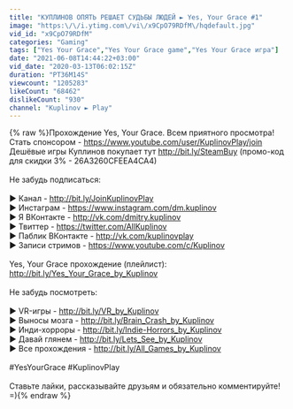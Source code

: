 ```yaml
---
title: "КУПЛИНОВ ОПЯТЬ РЕШАЕТ СУДЬБЫ ЛЮДЕЙ ► Yes, Your Grace #1"
image: "https:\/\/i.ytimg.com\/vi\/x9CpO79RDfM\/hqdefault.jpg"
vid_id: "x9CpO79RDfM"
categories: "Gaming"
tags: ["Yes Your Grace","Yes Your Grace game","Yes Your Grace игра"]
date: "2021-06-08T14:44:22+03:00"
vid_date: "2020-03-13T06:02:15Z"
duration: "PT36M14S"
viewcount: "1205283"
likeCount: "68462"
dislikeCount: "930"
channel: "Kuplinov ► Play"
---
```

{% raw %}Прохождение Yes, Your Grace. Всем приятного просмотра!<br />Стать спонсором - <a rel="nofollow" target="blank" href="https://www.youtube.com/user/KuplinovPlay/join">https://www.youtube.com/user/KuplinovPlay/join</a><br />Дешёвые игры Куплинов покупает тут <a rel="nofollow" target="blank" href="http://bit.ly/SteamBuy">http://bit.ly/SteamBuy</a> (промо-код для скидки 3% - 26A3260CFEEA4CA4)<br /><br />Не забудь подписаться:<br /><br />► Канал - <a rel="nofollow" target="blank" href="http://bit.ly/JoinKuplinovPlay">http://bit.ly/JoinKuplinovPlay</a><br />► Инстаграм - <a rel="nofollow" target="blank" href="https://www.instagram.com/dm.kuplinov">https://www.instagram.com/dm.kuplinov</a><br />► Я ВКонтакте - <a rel="nofollow" target="blank" href="http://vk.com/dmitry.kuplinov">http://vk.com/dmitry.kuplinov</a><br />► Твиттер - <a rel="nofollow" target="blank" href="https://twitter.com/AllKuplinov">https://twitter.com/AllKuplinov</a><br />► Паблик ВКонтакте - <a rel="nofollow" target="blank" href="http://vk.com/kuplinovplay">http://vk.com/kuplinovplay</a><br />► Записи стримов - <a rel="nofollow" target="blank" href="https://www.youtube.com/c/Kuplinov">https://www.youtube.com/c/Kuplinov</a><br /><br />Yes, Your Grace прохождение (плейлист):<br /><a rel="nofollow" target="blank" href="http://bit.ly/Yes_Your_Grace_by_Kuplinov">http://bit.ly/Yes_Your_Grace_by_Kuplinov</a><br /><br />Не забудь посмотреть:<br /><br />► VR-игры - <a rel="nofollow" target="blank" href="http://bit.ly/VR_by_Kuplinov">http://bit.ly/VR_by_Kuplinov</a><br />► Выносы мозга - <a rel="nofollow" target="blank" href="http://bit.ly/Brain_Crash_by_Kuplinov">http://bit.ly/Brain_Crash_by_Kuplinov</a><br />► Инди-хорроры - <a rel="nofollow" target="blank" href="http://bit.ly/Indie-Horrors_by_Kuplinov">http://bit.ly/Indie-Horrors_by_Kuplinov</a><br />► Давай глянем - <a rel="nofollow" target="blank" href="http://bit.ly/Lets_See_by_Kuplinov">http://bit.ly/Lets_See_by_Kuplinov</a><br />► Все прохождения - <a rel="nofollow" target="blank" href="http://bit.ly/All_Games_by_Kuplinov">http://bit.ly/All_Games_by_Kuplinov</a><br /> <br />#YesYourGrace #KuplinovPlay<br /><br />Ставьте лайки, рассказывайте друзьям и обязательно комментируйте! =){% endraw %}
